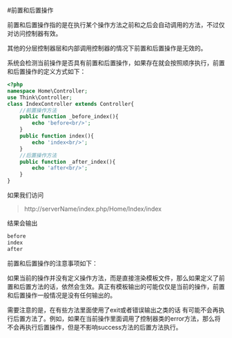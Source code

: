 #前置和后置操作

前置和后置操作指的是在执行某个操作方法之前和之后会自动调用的方法，不过仅对访问控制器有效。

其他的分层控制器层和内部调用控制器的情况下前置和后置操作是无效的。

系统会检测当前操作是否具有前置和后置操作，如果存在就会按照顺序执行，前置和后置操作的定义方式如下：

```Php
<?php
namespace Home\Controller;
use Think\Controller;
class IndexController extends Controller{
    //前置操作方法
    public function _before_index(){
        echo 'before<br/>';
    }
    public function index(){
        echo 'index<br/>';
    }
    //后置操作方法
    public function _after_index(){
        echo 'after<br/>';
    }
}
```

如果我们访问 

> http://serverName/index.php/Home/Index/index

结果会输出
```Php
before
index
after
```

前置和后置操作的注意事项如下：

如果当前的操作并没有定义操作方法，而是直接渲染模板文件，那么如果定义了前置和后置方法的话，依然会生效。真正有模板输出的可能仅仅是当前的操作，前置和后置操作一般情况是没有任何输出的。

需要注意的是，在有些方法里面使用了exit或者错误输出之类的话 有可能不会再执行后置方法了。例如，如果在当前操作里面调用了控制器类的error方法，那么将不会再执行后置操作，但是不影响success方法的后置方法执行。